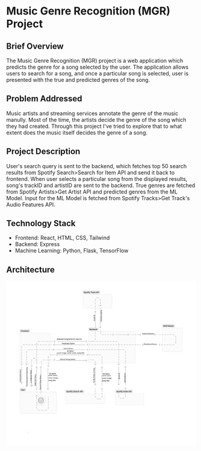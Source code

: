 # Music Genre Recognition (MGR) Project

## Brief Overview
The Music Genre Recognition (MGR) project is a web application which predicts the genre for a song selected by the user. The application allows users to search for a song, and once a particular song is selected, user is presented with the true and predicted genres of the song.

## Problem Addressed
Music artists and streaming services annotate the genre of the music manully. Most of the time, the artists decide the genre of the song which they had created. 
Through this project I've tried to explore that to what extent does the music itself decides the genre of a song.

## Project Description
User's search query is sent to the backend, which fetches top 50 search results from Spotify Search>Search for Item API and send it back to frontend. When user selects a particular song from the displayed results, song's trackID and artistID are sent to the backend. True genres are fetched from Spotify Artists>Get Artist API and predicted genres from the ML Model. Input for the ML Model is fetched from Spotify Tracks>Get Track's Audio Features API.

## Technology Stack
- Frontend: React, HTML, CSS, Tailwind
- Backend: Express
- Machine Learning: Python, Flask, TensorFlow

## Architecture
![Architecture Diagram](./backend/MGR%20Client-Server%20Architecture.png)
